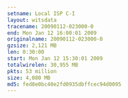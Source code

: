 ```yaml
---
setname: Local ISP C-I
layout: witsdata
tracename: 20090112-023000-0
end: Mon Jan 12 16:00:01 2009
originalname: 20090112-023000-0
gzsize: 2,121 MB
len: 0:30:00
start: Mon Jan 12 15:30:01 2009
totalwirelen: 30,955 MB
pkts: 53 million
size: 4,080 MB
md5: fed8e0bc40e2fd0935dbffcec94d0095
---
```

